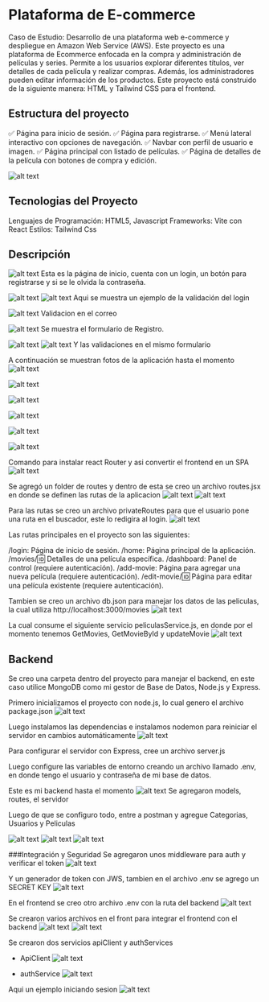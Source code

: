 # Plataforma de E-commerce
Caso de Estudio: Desarrollo de una plataforma web e-commerce y despliegue en Amazon Web Service (AWS).
Este proyecto es una plataforma de Ecommerce enfocada en la compra y administración de películas y series. Permite a los usuarios explorar diferentes títulos, ver detalles de cada película y realizar compras. Además, los administradores pueden editar información de los productos. Este proyecto está construido de la siguiente manera:
    HTML y Tailwind CSS para el frontend.


## Estructura del proyecto

✅ Página para inicio de sesión.
✅ Página para registrarse.
✅ Menú lateral interactivo con opciones de navegación.
✅ Navbar con perfil de usuario e imagen.
✅ Página principal con listado de películas.
✅ Página de detalles de la película con botones de compra y edición.

![alt text](image-7.png)

## Tecnologias del Proyecto
Lenguajes de Programación: HTML5, Javascript
Frameworks: Vite con React
Estilos: Tailwind Css


## Descripción

![alt text](image-8.png)
Esta es la página de inicio, cuenta con un login, un botón para registrarse y si se le olvida la contraseña.

![alt text](image-9.png)
![alt text](image-14.png)
Aqui se muestra un ejemplo de la validación del login

![alt text](image-12.png)
Validacion en el correo

![alt text](image-10.png)
Se muestra el formulario de Registro.

![alt text](image-11.png)
![alt text](image-13.png)
Y las validaciones en el mismo formulario


A continuación se muestran fotos de la aplicación hasta el momento
![alt text](image-6.png)

![alt text](image-1.png)

![alt text](image-2.png)

![alt text](image-3.png)

![alt text](image-4.png)

![alt text](image-5.png)

Comando para instalar react Router y asi convertir el frontend en un SPA
![alt text](image-15.png)

Se agregó un folder de routes y dentro de esta se creo un archivo routes.jsx en donde se definen las rutas de la aplicacion
![alt text](image-16.png)
![alt text](image-17.png)

Para las rutas se creo un archivo privateRoutes para que el usuario pone una ruta en el buscador, este lo redigira al login.
![alt text](image-19.png)

Las rutas principales en el proyecto son las siguientes:

/login: Página de inicio de sesión.
/home: Página principal de la aplicación.
/movies/:id: Detalles de una película específica.
/dashboard: Panel de control (requiere autenticación).
/add-movie: Página para agregar una nueva película (requiere autenticación).
/edit-movie/:id: Página para editar una película existente (requiere autenticación).

Tambien se creo un archivo db.json para manejar los datos de las peliculas, la cual utiliza http://localhost:3000/movies
![alt text](image-18.png)

La cual consume el siguiente servicio peliculasService.js, en donde por el momento tenemos GetMovies, GetMovieById y updateMovie
![alt text](image-20.png)




## Backend

Se creo una carpeta dentro del proyecto para manejar el backend, en este caso utilice MongoDB como mi gestor de Base de Datos, Node.js y Express.

Primero inicializamos el proyecto con node.js, lo cual genero el archivo package.json
![alt text](image-21.png)

Luego instalamos las dependencias e instalamos nodemon para reiniciar el servidor en cambios automáticamente
![alt text](image-22.png)

Para configurar el servidor con Express, cree un archivo server.js

Luego configure las variables de entorno creando un archivo llamado .env, en donde tengo el usuario y contraseña de mi base de datos.

Este es mi backend hasta el momento
![alt text](image-23.png)
Se agregaron models, routes, el servidor

Luego de que se configuro todo, entre a postman y agregue Categorias, Usuarios y Peliculas

![alt text](image-24.png)
![alt text](image-25.png)
![alt text](image-26.png)


###Integración y Seguridad
Se agregaron unos middleware para auth y verificar el token
![alt text](image-27.png)

Y un generador de token con JWS, tambien en el archivo .env se agrego un SECRET KEY
![alt text](image-28.png)

En el frontend se creo otro archivo .env con la ruta del backend
![alt text](image-29.png)


Se crearon varios archivos en el front para integrar el frontend con el backend
![alt text](image-31.png)
![alt text](image-30.png)

Se crearon dos servicios apiClient y authServices
* ApiClient
![alt text](image-32.png)

* authService
![alt text](image-33.png)

Aqui un ejemplo iniciando sesion
![alt text](image-34.png)


